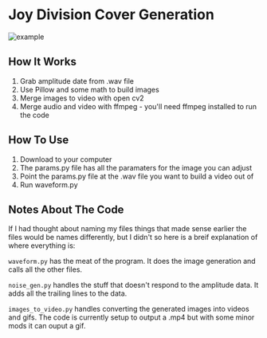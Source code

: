 # Joy Division Cover Generation
![example](example.gif)


## How It Works
1. Grab amplitude date from .wav file
2. Use Pillow and some math to build images
3. Merge images to video with open cv2
4. Merge audio and video with ffmpeg - you'll need ffmpeg installed to run the code

## How To Use
1. Download to your computer
2. The params.py file has all the paramaters for the image you can adjust
3. Point the params.py file at the .wav file you want to build a video out of
4. Run waveform.py

## Notes About The Code
If I had thought about naming my files things that made sense earlier the files would be names differently, but I didn't so here is a breif explanation of where everything is:

`waveform.py` has the meat of the program. It does the image generation and calls all the other files.

`noise_gen.py` handles the stuff that doesn't respond to the amplitude data. It adds all the trailing lines to the data.

`images_to_video.py` handles converting the generated images into videos and gifs. The code is currently setup to output a .mp4 but with some minor mods it can ouput a gif.
